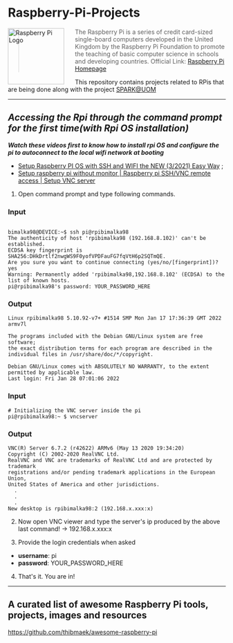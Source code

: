 # Raspberry-Pi-Projects

<a href="https://www.raspberrypi.org"><img src="https://www.raspberrypi.org/wp-content/uploads/2012/03/raspberry-pi-logo.png" alt="Raspberry Pi Logo" align="left" style="margin-right: 25px" height=130></a>

> The Raspberry Pi is a series of credit card-sized single-board computers developed in the United Kingdom by the Raspberry Pi Foundation to promote the teaching of basic computer science in schools and developing countries. Official Link: [Raspberry Pi Homepage](https://raspberrypi.com)

This repository contains projects related to RPis that are being done along with the project [SPARK@UOM](https://ent.uom.lk/spark/)

---

## *Accessing the Rpi through the command prompt for the first time(with Rpi OS installation)*

***Watch these videos first to know how to install rpi OS and configure the pi to autoconnect to the local wifi network at booting***

- [Setup Raspberry PI OS with SSH and WIFI the NEW (3/2021) Easy Way](https://youtu.be/nZyyfJYOhbM) ; 
- [Setup raspberry pi without monitor | Raspberry pi SSH/VNC remote access | Setup VNC server](https://youtu.be/AZj2uON6JaI)

1. Open command prompt and type following commands.

###  Input

```shell

bimalka98@DEVICE:~$ ssh pi@rpibimalka98
The authenticity of host 'rpibimalka98 (192.168.8.102)' can't be established.
ECDSA key fingerprint is SHA256:DHkDrtlf2nwgWS9F0yofVPDFauFG7fqVtH6p2SQTmQE.
Are you sure you want to continue connecting (yes/no/[fingerprint])? yes
Warning: Permanently added 'rpibimalka98,192.168.8.102' (ECDSA) to the list of known hosts.
pi@rpibimalka98's password: YOUR_PASSWORD_HERE
```

###  Output
```shell
Linux rpibimalka98 5.10.92-v7+ #1514 SMP Mon Jan 17 17:36:39 GMT 2022 armv7l

The programs included with the Debian GNU/Linux system are free software;
the exact distribution terms for each program are described in the
individual files in /usr/share/doc/*/copyright.

Debian GNU/Linux comes with ABSOLUTELY NO WARRANTY, to the extent
permitted by applicable law.
Last login: Fri Jan 28 07:01:06 2022
```

###  Input

```shell
# Initializing the VNC server inside the pi
pi@rpibimalka98:~ $ vncserver
```

###  Output
```shell
VNC(R) Server 6.7.2 (r42622) ARMv6 (May 13 2020 19:34:20)
Copyright (C) 2002-2020 RealVNC Ltd.
RealVNC and VNC are trademarks of RealVNC Ltd and are protected by trademark
registrations and/or pending trademark applications in the European Union,
United States of America and other jurisdictions.
  .
  .
  .
New desktop is rpibimalka98:2 (192.168.x.xxx:x)

```

2. Now open VNC viewer and type the server's ip produced by the above last command! -> 192.168.x.xxx:x

3. Provide the login credentials when asked
  - **username**: pi 
  - **password**: YOUR_PASSWORD_HERE

4. That's it. You are in!

---
 
##  A curated list of awesome Raspberry Pi tools, projects, images and resources

https://github.com/thibmaek/awesome-raspberry-pi
